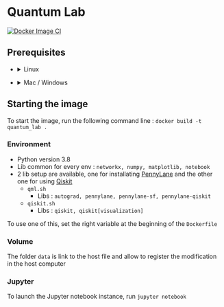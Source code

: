 # Quantum Lab
[![Docker Image CI](https://github.com/mickahell/quantum_lab/actions/workflows/docker-image.yml/badge.svg)](https://github.com/mickahell/quantum_lab/actions/workflows/docker-image.yml)

## Prerequisites
- <details><summary>Linux</summary>
  <pre>apt-get install docker-ce docker-ce-cli containerd.io</pre>
</details>

- <details><summary>Mac / Windows</summary>
  https://www.docker.com/products/docker-desktop
</details>

## Starting the image
To start the image, run the following command line :
`docker build -t quantum_lab .`

### Environment
- Python version 3.8
- Lib common for every env : ```networkx, numpy, matplotlib, notebook```
- 2 lib setup are available, one for installating [PennyLane](https://pennylane.ai) and the other one for using [Qiskit](https://qiskit.org)
  - `qml.sh`
    - Libs : ```autograd, pennylane, pennylane-sf, pennylane-qiskit```
  - `qiskit.sh`
    - Libs : ```qiskit, qiskit[visualization]```

To use one of this, set the right variable at the beginning of the `Dockerfile`

### Volume
The folder `data` is link to the host file and allow to register the modification in the host computer

### Jupyter
To launch the Jupyter notebook instance, run `jupyter notebook`
